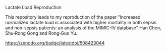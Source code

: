 Lactate Load Reproduction

This repository leads to my reproduction of the paper "Increased normalized lactate load is associated with higher mortality in both sepsis and non-sepsis patients: an analysis of the MIMIC-IV database" Han Chen, Shu‑Rong Gong and Rong‑Guo Yu.

https://zenodo.org/badge/latestdoi/508423044
